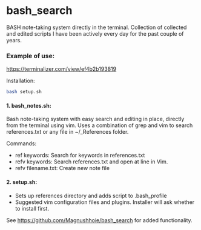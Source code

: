# bash_search

BASH note-taking system directly in the terminal. Collection of collected and edited scripts I have been actively every day for the past couple of years.

### Example of use:

https://terminalizer.com/view/ef4b2b193819

Installation:
```bash
bash setup.sh
```

#### 1. bash_notes.sh:
Bash note-taking system with easy search and editing in place, directly from the terminal using vim.
Uses a combination of grep and vim to search references.txt or any file in ~/_References folder.

Commands:
- ref keywords: Search for keywords in references.txt
- refv keywords: Search references.txt and open at line in Vim. 
- refv filename.txt: Create new note file

#### 2. setup.sh:
- Sets up references directory and adds script to .bash_profile
- Suggested vim configuration files and plugins. Installer will ask whether to install first.

See https://github.com/Magnushhoie/bash_search for added functionality.


